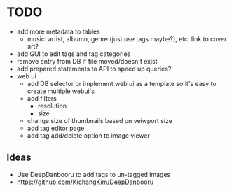# TODO
 - add more metadata to tables
   - music: artist, albumn, genre (just use tags maybe?), etc. link to cover art?
 - add GUI to edit tags and tag categories
 - remove entry from DB if file moved/doesn't exist
 - add prepared statements to API to speed up queries?
 - web ui
   - add DB selector or implement web ui as a template so it's easy to create multiple webui's
   - add filters
     - resolution
     - size
   - change size of thumbnails based on veiwport size
   - add tag editor page
   - add tag add/delete option to image viewer

## Ideas
 - Use DeepDanbooru to add tags to un-tagged images
  - https://github.com/KichangKim/DeepDanbooru
